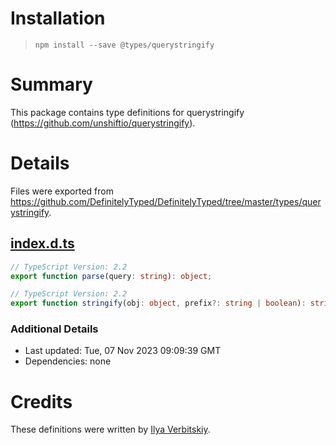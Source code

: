 # Installation
> `npm install --save @types/querystringify`

# Summary
This package contains type definitions for querystringify (https://github.com/unshiftio/querystringify).

# Details
Files were exported from https://github.com/DefinitelyTyped/DefinitelyTyped/tree/master/types/querystringify.
## [index.d.ts](https://github.com/DefinitelyTyped/DefinitelyTyped/tree/master/types/querystringify/index.d.ts)
````ts
// TypeScript Version: 2.2
export function parse(query: string): object;

// TypeScript Version: 2.2
export function stringify(obj: object, prefix?: string | boolean): string;

````

### Additional Details
 * Last updated: Tue, 07 Nov 2023 09:09:39 GMT
 * Dependencies: none

# Credits
These definitions were written by [Ilya Verbitskiy](https://github.com/ilich).
